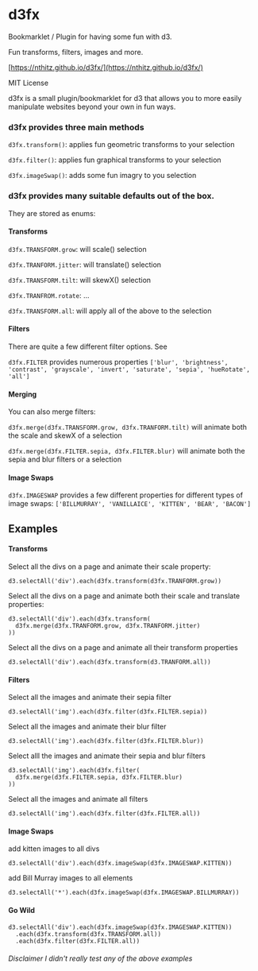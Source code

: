 # d3fx

Bookmarklet / Plugin for having some fun with d3.

Fun transforms, filters, images and more.

[https://nthitz.github.io/d3fx/](https://nthitz.github.io/d3fx/)

MIT License

d3fx is a small plugin/bookmarklet for d3 that allows you to more easily
manipulate websites beyond your own in fun ways.

### d3fx provides three main methods

`d3fx.transform()`: applies fun geometric transforms to your selection

`d3fx.filter()`: applies fun graphical transforms to your selection

`d3fx.imageSwap()`: adds some fun imagry to you selection


### d3fx provides many suitable defaults out of the box.

They are stored as enums:

#### Transforms

`d3fx.TRANSFORM.grow`:  will scale() selection

`d3fx.TRANFORM.jitter`: will translate() selection

`d3fx.TRANSFORM.tilt`: will skewX() selection

`d3fx.TRANFROM.rotate`: ...

`d3fx.TRANSFORM.all`: will apply all of the above to the selection

#### Filters

There are quite a few different filter options. See

`d3fx.FILTER` provides numerous properties `['blur', 'brightness', 'contrast', 'grayscale', 'invert', 'saturate', 'sepia', 'hueRotate', 'all']`

#### Merging

You can also merge filters:

`d3fx.merge(d3fx.TRANSFORM.grow, d3fx.TRANFORM.tilt)` will animate both the scale and skewX of a selection

`d3fx.merge(d3fx.FILTER.sepia, d3fx.FILTER.blur)` will animate both the sepia and blur filters or a selection


#### Image Swaps

`d3fx.IMAGESWAP` provides a few different properties for different types of image swaps:
`['BILLMURRAY', 'VANILLAICE', 'KITTEN', 'BEAR', 'BACON']`

## Examples

#### Transforms

Select all the divs on a page and animate their scale property:

`d3.selectAll('div').each(d3fx.transform(d3fx.TRANFORM.grow))`

Select all the divs on a page and animate both their scale and translate properties:

    d3.selectAll('div').each(d3fx.transform(
      d3fx.merge(d3fx.TRANFORM.grow, d3fx.TRANFORM.jitter)
    ))

Select all the divs on a page and animate all their transform properties

`d3.selectAll('div').each(d3fx.transform(d3.TRANFORM.all))`

#### Filters

Select all the images and animate their sepia filter

`d3.selectAll('img').each(d3fx.filter(d3fx.FILTER.sepia))`

Select all the images and animate their blur filter

`d3.selectAll('img').each(d3fx.filter(d3fx.FILTER.blur))`

Select alll the images and animate their sepia and blur filters

    d3.selectAll('img').each(d3fx.filter(
      d3fx.merge(d3fx.FILTER.sepia, d3fx.FILTER.blur)
    ))

Select all the images and animate all filters

`d3.selectAll('img').each(d3fx.filter(d3fx.FILTER.all))`

#### Image Swaps

add kitten images to all divs

`d3.selectAll('div').each(d3fx.imageSwap(d3fx.IMAGESWAP.KITTEN))`

add Bill Murray images to all elements

`d3.selectAll('*').each(d3fx.imageSwap(d3fx.IMAGESWAP.BILLMURRAY))`

#### Go Wild

    d3.selectAll('div').each(d3fx.imageSwap(d3fx.IMAGESWAP.KITTEN))
      .each(d3fx.transform(d3fx.TRANSFORM.all))
      .each(d3fx.filter(d3fx.FILTER.all))


###### Disclaimer I didn't really test any of the above examples
